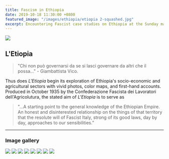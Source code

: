 ```yaml
---
title: Fascism in Ethiopia
date: 2019-10-18 11:30:00 +0800
featured_image: "/images/ethiopia/etiopia 2-squashed.jpg"
excerpt: Encountering Fascist case studies on Ethiopia at the Sunday market in Vicenza, Italy.
---
```


![](/images/l'ethiopia-squashed.jpg)

## L'Etiopia

> "Chi non può governarsi da se si lasci governare da altri che il possa..." - Giambattista Vico.

Thus does *L'Etiopia* begin its exploration of Ethiopia's socio-economic and agricultural sectors with vivid photos, color maps, and first-hand accounts. Produced in October 1935 by the Confederazione Fascista dei Lavoratori dell'Agricolutura, the stated aim of *L'Etiopia* is to serve as

> "...A starting point to the general knowledge of the Ethiopian Empire. An honest and disinterested relationship on the things of that territory that the resolute will of Fascist Italy, strong of its good laws, day by day, approaches to our sensibilities.”




---

### Image gallery


<div class="gallery" data-columns="1">
	<img src="/images/ethiopia/etiopia 1-squashed.jpg">
	<img src="/images/ethiopia/etiopia 2-squashed.jpg">
	<img src="/images/ethiopia/etiopia 3-squashed.jpg">
	<img src="/images/ethiopia/etiopia 4-squashed.jpg">
	<img src="/images/ethiopia/etiopia 5-squashed.jpg">
	<img src="/images/ethiopia/etiopia 6-squashed.jpg">
	<img src="/images/ethiopia/etiopia 7-squashed.jpg">
	<img src="/images/ethiopia/etiopia 8-squashed.jpg">
</div>


